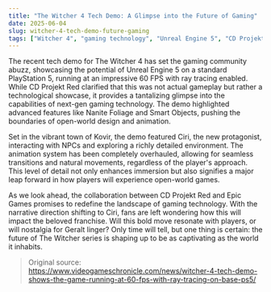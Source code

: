 ```yaml
---
title: "The Witcher 4 Tech Demo: A Glimpse into the Future of Gaming"
date: 2025-06-04
slug: witcher-4-tech-demo-future-gaming
tags: ["Witcher 4", "gaming technology", "Unreal Engine 5", "CD Projekt Red"]
---
```


The recent tech demo for The Witcher 4 has set the gaming community abuzz, showcasing the potential of Unreal Engine 5 on a standard PlayStation 5, running at an impressive 60 FPS with ray tracing enabled. While CD Projekt Red clarified that this was not actual gameplay but rather a technological showcase, it provides a tantalizing glimpse into the capabilities of next-gen gaming technology. The demo highlighted advanced features like Nanite Foliage and Smart Objects, pushing the boundaries of open-world design and animation.

Set in the vibrant town of Kovir, the demo featured Ciri, the new protagonist, interacting with NPCs and exploring a richly detailed environment. The animation system has been completely overhauled, allowing for seamless transitions and natural movements, regardless of the player's approach. This level of detail not only enhances immersion but also signifies a major leap forward in how players will experience open-world games.

As we look ahead, the collaboration between CD Projekt Red and Epic Games promises to redefine the landscape of gaming technology. With the narrative direction shifting to Ciri, fans are left wondering how this will impact the beloved franchise. Will this bold move resonate with players, or will nostalgia for Geralt linger? Only time will tell, but one thing is certain: the future of The Witcher series is shaping up to be as captivating as the world it inhabits.

> Original source: https://www.videogameschronicle.com/news/witcher-4-tech-demo-shows-the-game-running-at-60-fps-with-ray-tracing-on-base-ps5/